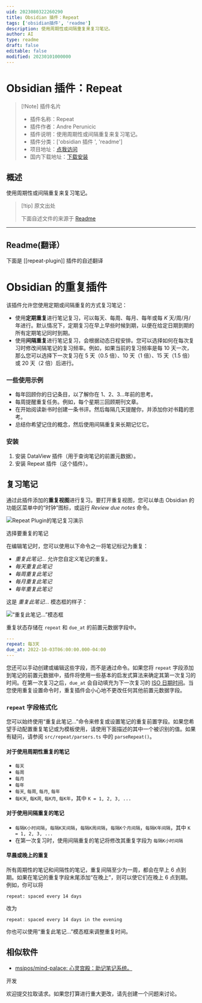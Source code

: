 ```yaml
---
uid: 2023080322260290
title: Obsidian 插件：Repeat
tags: ['obsidian插件', 'readme']
description: 使用周期性或间隔重复来复习笔记。
author: AI
type: readme
draft: false
editable: false
modified: 20230101000000
---
```


# Obsidian 插件：Repeat

> [!Note] 插件名片
> - 插件名称：Repeat
> - 插件作者：Andre Perunicic
> - 插件说明：使用周期性或间隔重复来复习笔记。
> - 插件分类：['obsidian 插件 ', 'readme']
> - 项目地址：[点我访问](https://github.com/prncc/obsidian-repeat-plugin)
> - 国内下载地址：[下载安装](https://pkmer.cn/products/plugin/pluginMarket/?repeat-plugin)

## 概述

使用周期性或间隔重复来复习笔记。

> [!tip] 原文出处
>
>下面自述文件的来源于 [Readme](https://ghproxy.net/https://raw.githubusercontent.com/prncc/obsidian-repeat-plugin/master/README.md)

---

## Readme(翻译）

下面是 [[repeat-plugin]] 插件的自述翻译

# Obsidian 的重复插件

该插件允许您使用定期或间隔重复的方式复习笔记：

* 使用**定期重复**进行笔记复习，可以每天、每周、每月、每年或每 _K_ 天/周/月/年进行。默认情况下，定期复习在早上早些时候到期，以便在给定日期到期的所有定期笔记同时到期。
* 使用**间隔重复**进行笔记复习，会根据动态日程安排。您可以选择如何在每次复习时修改间隔笔记的复习频率。例如，如果当前的复习频率是每 10 天一次，那么您可以选择下一次复习在 5 天（0.5 倍）、10 天（1 倍）、15 天（1.5 倍）或 20 天（2 倍）后进行。

### 一些使用示例

* 每年回顾你的日记条目，以了解你在 1、2、3...年前的思考。
* 每周提醒重复任务。例如，每个星期三回顾期刊文章。
* 在开始阅读新书时创建一条书评。然后每隔几天提醒你，并添加你对书籍的思考。
* 总结你希望记住的概念，然后使用间隔重复来长期记忆它。

### 安装

1. 安装 DataView 插件（用于查询笔记的前置元数据）。
2. 安装 Repeat 插件（这个插件）。

## 复习笔记

通过此插件添加的**重复视图**进行复习。要打开重复视图，您可以单击 Obsidian 的功能区菜单中的“时钟”图标，或运行 _Review due notes_ 命令。

![Repeat Plugin的笔记复习演示](./images/repeat-view.png)

选择要重复的笔记

在编辑笔记时，您可以使用以下命令之一将笔记标记为重复：

* _重复此笔记..._ 允许您自定义笔记的重复。
* _每天重复此笔记_
* _每周重复此笔记_
* _每月重复此笔记_
* _每年重复此笔记_

这是 _重复此笔记..._ 模态框的样子：

![“重复此笔记...”模态框](./images/modal.png)

重复状态存储在 `repeat` 和 `due_at` 的前置元数据字段中。

```yaml
---
repeat: 每3天
due_at: 2022-10-03T06:00:00.000-04:00
---
```

您还可以手动创建或编辑这些字段，而不是通过命令。如果您将 `repeat` 字段添加到笔记的前置元数据中，插件将使用一些基本的启发式算法来确定其第一次复习的时间。在第一次复习之后，`due_at` 会自动填充为下一次复习的 [ISO 日期时间](https://github.com/moment/luxon/blob/master/docs/parsing.md#iso-8601)。当您使用重复设置命令时，重复插件会小心地不更改任何其他前置元数据字段。

### `repeat` 字段格式化

您可以始终使用“重复此笔记...”命令来修复或设置笔记的重复前置字段。如果您希望手动配置重复笔记或为模板使用，请使用下面描述的其中一个被识别的值。如果有疑问，请参阅 `src/repeat/parsers.ts` 中的 `parseRepeat()`。

#### 对于**使用周期性重复的笔记**

* `每天`
* `每周`
* `每月`
* `每年`
* `每天`, `每周`, `每月`, `每年`
* `每K天`, `每K周`, `每K月`, `每K年`，其中 `K = 1, 2, 3, ...`

#### 对于使用间隔重复的笔记

* `每隔K小时间隔`，`每隔K天间隔`，`每隔K周间隔`，`每隔K个月间隔`，`每隔K年间隔`，其中 `K = 1, 2, 3, ...`
* 在第一次复习时，使用间隔重复的笔记将修改其重复字段为 `每隔K小时间隔`

#### 早晨或晚上的重复

所有周期性的笔记和间隔性的笔记，重复间隔至少为一周，都会在早上 6 点到期。如果在笔记的重复字段末尾添加“在晚上”，则可以使它们在晚上 6 点到期。例如，你可以将

```
repeat: spaced every 14 days
```

改为

```
repeat: spaced every 14 days in the evening
```

你也可以使用“重复此笔记...”模态框来调整重复时间。

## 相似软件

* [msipos/mind-palace: 心灵宫殿：助记笔记系统。](https://github.com/msipos/mind-palace)

开发

欢迎提交拉取请求。如果您打算进行重大更改，请先创建一个问题来讨论。
